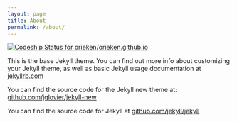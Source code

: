 ```yaml
---
layout: page
title: About
permalink: /about/
---
```


[ ![Codeship Status for orieken/orieken.github.io](https://codeship.com/projects/1504ce50-dbbf-0132-142e-42ca4e970282/status?branch=master)](https://codeship.com/projects/79740)

This is the base Jekyll theme. You can find out more info about customizing your Jekyll theme, as well as basic Jekyll usage documentation at [jekyllrb.com](http://jekyllrb.com/)

You can find the source code for the Jekyll new theme at: [github.com/jglovier/jekyll-new](https://github.com/jglovier/jekyll-new)

You can find the source code for Jekyll at [github.com/jekyll/jekyll](https://github.com/jekyll/jekyll)
